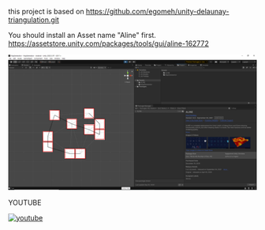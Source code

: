 this project is based on 
https://github.com/egomeh/unity-delaunay-triangulation.git


You should install an Asset name "Aline" first.
https://assetstore.unity.com/packages/tools/gui/aline-162772


![use this asset](https://raw.githubusercontent.com/OvertimeGuy/Procedural_Map_Generation_1/main/u%20should%20use%20this%20asset.PNG)

YOUTUBE

[![youtube](https://img.youtube.com/vi/zWKtxaN5kT0/0.jpg)](https://youtu.be/zWKtxaN5kT0)
